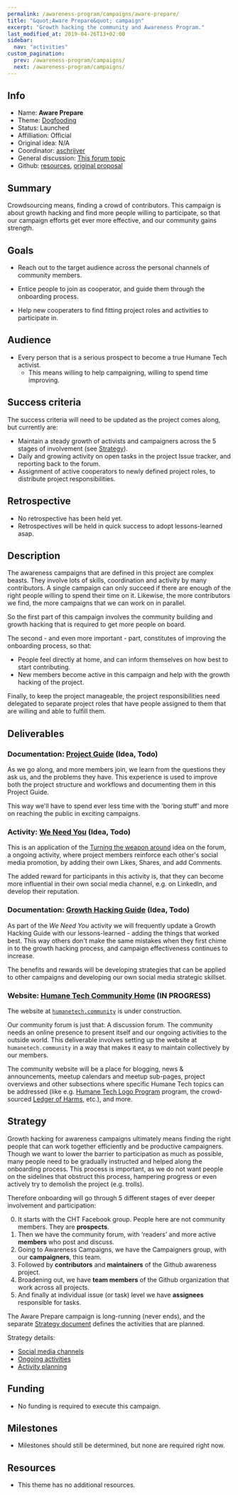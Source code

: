 ```yaml
---
permalink: /awareness-program/campaigns/aware-prepare/
title: "&quot;Aware Prepare&quot; campaign"
excerpt: "Growth hacking the community and Awareness Program."
last_modified_at: 2019-04-26T13+02:00
sidebar:
  nav: "activities"
custom_pagination:
  prev: /awareness-program/campaigns/
  next: /awareness-program/campaigns/
---
```


<!-- Please fill in the information below each header according to the instructions.

       - Do NOT remove section headers. Instead add the placeholder text if the section is not needed.
       - You can leave the comments. They can be helpful when editing the issue later on.
       - Replace brackets with appropriate information (unless part of a link), leaving formatting intact.
       - The non-comments texts below provide examples, unless they are placeholder text

    Note: You will not be wasting your time documenting all this. The information in this issue
          should be copied to the Campaign README.md after your feedback is incorporated.
-->

## Info

<!-- Provide short name that reflects the gist of the campaign, used as working title.
      Also add the link to community forum topic that is used for general discussion. -->

- Name: **Aware Prepare**
- Theme: [Dogfooding](/awareness-program/campaign-themes/dogfooding/)
- Status: Launched
- Affilliation: Official
- Original idea: N/A
- Coordinator: [aschrijver](https://community.humanetech.com/u/aschrijver/summary)
- General discussion: [This forum topic](https://community.humanetech.com/t/2839)
- Github: [resources](https://github.com/humanetech-community/awareness-program/tree/master/campaigns/aware-prepare), [original proposal](https://github.com/humanetech-community/awareness-program/issues/24)

## Summary

<!-- Clear and concise explanation in 1-3 lines of text. -->

Crowdsourcing means, finding a crowd of contributors. This campaign is about growth hacking and find more people willing to participate, so that our campaign efforts get ever more effective, and our community gains strength.

## Goals

<!-- Bullet list of the intended effects of the campaign, separated by empty lines. -->

- Reach out to the target audience across the personal channels of community members.

- Entice people to join as cooperator, and guide them through the onboarding process.

- Help new cooperaters to find fitting project roles and activities to participate in.

## Audience

<!-- The demographic audience the campaign is targeted to. -->

- Every person that is a serious prospect to become a true Humane Tech activist.
  - This means willing to help campaigning, willing to spend time improving.

## Success criteria

<!-- (optional) Bullet list detailing how success is measured. -->

The success criteria will need to be updated as the project comes along, but currently are:

- Maintain a steady growth of activists and campaigners across the 5 stages of involvement (see [Strategy](#strategy)).
- Daily and growing activity on open tasks in the project Issue tracker, and reporting back to the forum.
- Assignment of active cooperators to newly defined project roles, to distribute project responsibilities.

## Retrospective

<!-- (optional) Analysis of results after campaign has ended, to see if success criteria were met, and to learn lessons for future campaigns. Use the placeholder text is no retrospective was held yet. Add a date indicator if possible (e.g. 'after 3 months', '24-11-2018'). -->

- No retrospective has been held yet.
- Retrospectives will be held in quick success to adopt lessons-learned asap.

## Description

<!-- A longer, more elaborate description (one or more paragraphs of text) -->

The awareness campaigns that are defined in this project are complex beasts. They involve lots of skills, coordination and activity by many contributors. A single campaign can only succeed if there are enough of the right people willing to spend their time on it. Likewise, the more contributors we find, the more campaigns that we can work on in parallel.

So the first part of this campaign involves the community building and growth hacking that is required to get more people on board.

The second - and even more important - part, constitutes of improving the onboarding process, so that:

- People feel directly at home, and can inform themselves on how best to start contributing.
- New members become active in this campaign and help with the growth hacking of the project.

Finally, to keep the project manageable, the project responsibilities need delegated to separate project roles that have people assigned to them that are willing and able to fulfill them.

## Deliverables

<!-- Sub-headers with the planned deliverables and their summaries. Update this later to reflect changes.  The second sub-header gives an example. -->

### Documentation: [Project Guide](deliverable-url) (Idea, Todo)

As we go along, and more members join, we learn from the questions they ask us, and the problems they have. This experience is used to improve both the project structure and workflows and documenting them in this Project Guide.

This way we'll have to spend ever less time with the 'boring stuff' and more on reaching the public in exciting campaigns.

### Activity: [We Need You](deliverable2-url) (Idea, Todo)

This is an application of the [Turning the weapon around](https://community.humanetech.com/t/423) idea on the forum, a ongoing activity, where project members reinforce each other's social media promotion, by adding their own Likes, Shares, and add Comments.

The added reward for participants in this activity is, that they can become more influential in their own social media channel, e.g. on LinkedIn, and develop their reputation.

### Documentation: [Growth Hacking Guide](deliverable2-url) (Idea, Todo)

As part of the _We Need You_ activity we will frequently update a Growth Hacking Guide with our lessons-learned - adding the things that worked best. This way others don't make the same mistakes when they first chime in to the growth hacking process, and campaign effectiveness continues to increase.

The benefits and rewards will be developing strategies that can be applied to other campaigns and developing our own social media strategic skillset.

### Website: [Humane Tech Community Home](https://github.com/humanetech-community/community-hub) (IN PROGRESS)

The website at [`humanetech.community`](https://humanetech.community) is under construction.

Our community forum is just that: A discussion forum. The community needs an online presence to present itself and our ongoing activities to the outside world. This deliverable involves setting up the website at `humanetech.community` in a way that makes it easy to maintain collectively by our members.

The community website will be a place for blogging, news & announcements, meetup calendars and meetup sub-pages, project overviews and other subsections where specific Humane Tech topics can be addressed (like e.g. [Humane Tech Logo Program](https://community.humanetech.com/t/778) program, the crowd-sourced [Ledger of Harms](https://ledger.humanetech.com), etc.), and more.

## Strategy

<!-- Outline the (draft) strategy required to attain the success criteria (one or more paragraphs of text, use formatting - like lists - where appropriate). Use this placeholder text if this section is not needed:

- This campaign does not require a strategy. Strategy is defined on the Theme, or in Deliverables.
 -->

Growth hacking for awareness campaigns ultimately means finding the right people that can work together efficiently and be productive campaigners. Though we want to lower the barrier to participation as much as possible, many people need to be gradually instructed and helped along the onboarding process. This process is important, as we do not want people on the sidelines that obstruct this process, hampering progress or even actively try to demolish the project (e.g. trolls).

Therefore onboarding will go through 5 different stages of ever deeper involvement and participation:


0. It starts with the CHT Facebook group. People here are not community members. They are **prospects**.
1. Then we have the community forum, with ‘readers’ and more active **members** who post and discuss.
2. Going to Awareness Campaigns, we have the Campaigners group, with our **campaigners**, this team.
3. Followed by **contributors** and **maintainers** of the Github awareness project.
4. Broadening out, we have **team members** of the Github organization that work across all projects.
5. And finally at individual issue (or task) level we have **assignees** responsible for tasks.

The Aware Prepare campaign is long-running (never ends), and the separate [Strategy document](strategy-document.md) defines the activities that are planned.

Strategy details:

- [Social media channels](/awareness-program/campaigns/aware-prepare/strategy/#social-media-channels)
- [Ongoing activities](/awareness-program/campaigns/aware-prepare/strategy/#ongoing-activities)
- [Activity planning](/awareness-program/campaigns/aware-prepare/strategy/#activity-planning)

## Funding

<!-- (optional) Financial requirements, required budget, ways to obtain funds (keep it short, couple of paragraphs, some bullets). If necessary link to separate detailed funding document. Use the placeholder text if no funding is required. -->

- No funding is required to execute this campaign.

## Milestones

<!-- (optional) Bullet list of past and future milestones for the campaign. Or placeholder bullet "No milestones have been defined." -->

- Milestones should still be determined, but none are required right now.

## Resources

<!-- (optional) Links to relevant folders, files and external information, or leave the placeholder text. -->

- This theme has no additional resources.
